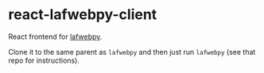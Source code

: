 # react-lafwebpy-client

React frontend for [lafwebpy](https://github.com/jcuenod/lafwebpy).

Clone it to the same parent as `lafwebpy` and then just run `lafwebpy` (see that repo for instructions).
